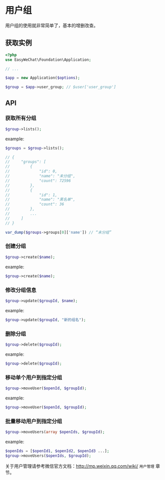 # 用户组


用户组的使用就非常简单了，基本的增删改查。

## 获取实例

```php
<?php
use EasyWeChat\Foundation\Application;

// ...

$app = new Application($options);

$group = $app->user_group; // $user['user_group']
```

## API

### 获取所有分组

```php
$group->lists();
```

example:

```php
$groups = $group->lists();

// {
//     "groups": [
//         {
//             "id": 0,
//             "name": "未分组",
//             "count": 72596
//         },
//         {
//             "id": 1,
//             "name": "黑名单",
//             "count": 36
//         },
//         ...
//     ]
// }

var_dump($groups->groups[0]['name']) // “未分组”
```

### 创建分组

```php
$group->create($name);
```

example:

```php
$group->create($name);
```

### 修改分组信息

```php
$group->update($groupId, $name);
```

example:

```php
$group->update($groupId, "新的组名");
```

### 删除分组

```php
$group->delete($groupId);
```

example:

```php
$group->delete($groupId);
```

### 移动单个用户到指定分组

```php
$group->moveUser($openId, $groupId);
```

example:

```php
$group->moveUser($openId, $groupId);
```

### 批量移动用户到指定分组

```php
$group->moveUsers(array $openIds, $groupId);
```

example:

```php
$openIds = [$openId1, $openId2, $openId3 ...];
$group->moveUsers($openIds, $groupId);
```

关于用户管理请参考微信官方文档：http://mp.weixin.qq.com/wiki/ `用户管理` 章节。
